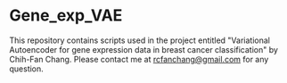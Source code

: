 # Gene_exp_VAE
This repository contains scripts used in the project entitled "Variational Autoencoder for gene expression data in breast cancer classification" by Chih-Fan Chang. Please contact me at rcfanchang@gmail.com for any question. 